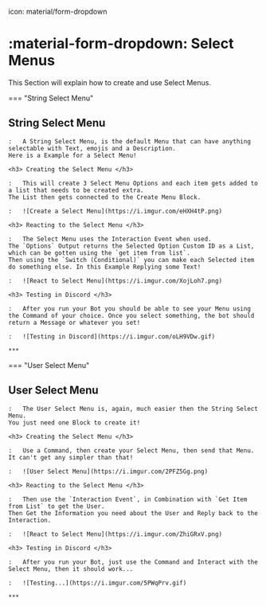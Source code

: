 icon: material/form-dropdown

# :material-form-dropdown: Select Menus

This Section will explain how to create and use Select Menus.


=== "String Select Menu"
    <h2> String Select Menu </h2>

    :   A String Select Menu, is the default Menu that can have anything selectable with Text, emojis and a Description.  
    Here is a Example for a Select Menu!  

    <h3> Creating the Select Menu </h3>

    :   This will create 3 Select Menu Options and each item gets added to a list that needs to be created extra.  
    The List then gets connected to the Create Menu Block.

    :   ![Create a Select Menu](https://i.imgur.com/eHXH4tP.png)  

    <h3> Reacting to the Select Menu </h3>

    :   The Select Menu uses the Interaction Event when used.  
    The `Options` Output returns the Selected Option Custom ID as a List, which can be gotten using the `get item from list`.  
    Then using the `Switch (Conditional)` you can make each Selected item do something else. In this Example Replying some Text!  

    :   ![React to Select Menu](https://i.imgur.com/XojLoh7.png)  

    <h3> Testing in Discord </h3>

    :   After you run your Bot you should be able to see your Menu using the Command of your choice. Once you select something, the bot should return a Message or whatever you set!

    :   ![Testing in Discord](https://i.imgur.com/oLH9VDw.gif)  

    ***

=== "User Select Menu"
    <h2> User Select Menu </h2>

    :   The User Select Menu is, again, much easier then the String Select Menu.  
    You just need one Block to create it!  

    <h3> Creating the Select Menu </h3>

    :   Use a Command, then create your Select Menu, then send that Menu. It can't get any simpler than that!  

    :   ![User Select Menu](https://i.imgur.com/2PFZ5Gg.png)  

    <h3> Reacting to the Select Menu </h3>

    :   Then use the `Interaction Event`, in Combination with `Get Item from List` to get the User.  
    Then Get the Information you need about the User and Reply back to the Interaction. 

    :   ![React to Select Menu](https://i.imgur.com/ZhiGRxV.png)

    <h3> Testing in Discord </h3>

    :   After you run your Bot, just use the Command and Interact with the Select Menu, then it should work...

    :   ![Testing...](https://i.imgur.com/5PWqPrv.gif)

    ***